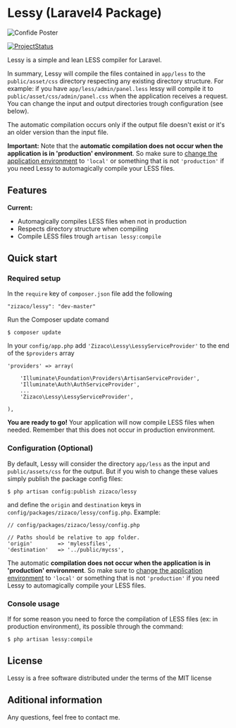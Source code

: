 # Lessy (Laravel4 Package)

![Confide Poster](https://dl.dropbox.com/u/12506137/libs_bundles/lessy.png)

[![ProjectStatus](http://stillmaintained.com/Zizaco/lessy.png)](http://stillmaintained.com/Zizaco/lessy)

Lessy is a simple and lean LESS compiler for Laravel.

In summary, Lessy will compile the files contained in `app/less` to the `public/asset/css` directory respecting any existing directory structure. For example: if you have `app/less/admin/panel.less` lessy will compile it to `public/asset/css/admin/panel.css` when the application receives a request. You can change the input and output directories trough configuration (see below).

The automatic compilation occurs only if the output file doesn't exist or it's an older version than the input file. 

**Important:**
Note that the **automatic compilation does not occur when the application is in 'production' environment**. So make sure to [change the application environment](http://four.laravel.com/docs/configuration#environment-configuration "Environment Configuration") to `'local'` or something that is not `'production'` if you need Lessy to automagically compile your LESS files.

## Features

**Current:**
- Automagically compiles LESS files when not in production
- Respects directory structure when compiling
- Compile LESS files trough `artisan lessy:compile`

## Quick start

### Required setup

In the `require` key of `composer.json` file add the following

    "zizaco/lessy": "dev-master"

Run the Composer update comand

    $ composer update

In your `config/app.php` add `'Zizaco\Lessy\LessyServiceProvider'` to the end of the `$providers` array

    'providers' => array(

        'Illuminate\Foundation\Providers\ArtisanServiceProvider',
        'Illuminate\Auth\AuthServiceProvider',
        ...
        'Zizaco\Lessy\LessyServiceProvider',

    ),

**You are ready to go!** Your application will now compile LESS files when needed. Remember that this does not occur in production environment.

### Configuration (Optional)

By default, Lessy will consider the directory `app/less` as the input and `public/assets/css` for the output. But if you wish to change these values ​​simply publish the package config files:

    $ php artisan config:publish zizaco/lessy

and define the `origin` and `destination` keys in `config/packages/zizaco/lessy/config.php`. Example:

    // config/packages/zizaco/lessy/config.php

    // Paths should be relative to app folder.
    'origin'        => 'mylessfiles',
    'destination'   => '../public/mycss',

The automatic **compilation does not occur when the application is in 'production' environment**. So make sure to [change the application environment](http://four.laravel.com/docs/configuration#environment-configuration "Environment Configuration") to `'local'` or something that is not `'production'` if you need Lessy to automagically compile your LESS files.

### Console usage

If for some reason you need to force the compilation of LESS files (ex: in production environment), its possible through the command:

    $ php artisan lessy:compile

## License

Lessy is a free software distributed under the terms of the MIT license

## Aditional information

Any questions, feel free to contact me.
